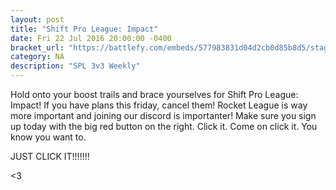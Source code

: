 ```yaml
---
layout: post
title: "Shift Pro League: Impact"
date: Fri 22 Jul 2016 20:00:00 -0400
bracket_url: "https://battlefy.com/embeds/577983831d04d2cb0d85b8d5/stage/577983831d04d2cb0d85b8d6"
category: NA
description: "SPL 3v3 Weekly"
---
```


Hold onto your boost trails and brace yourselves for Shift Pro League: Impact! If you have plans this friday, cancel them! Rocket League is way more important and joining our discord is importanter! Make sure you sign up today with the big red button on the right. Click it. Come on click it. You know you want to.

JUST CLICK IT!!!!!!!

<3
